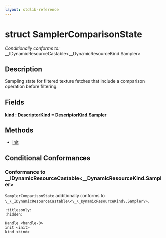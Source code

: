 ```yaml
---
layout: stdlib-reference
---
```


# struct SamplerComparisonState

*Conditionally conforms to:* \_\_IDynamicResourceCastable\<\_\_DynamicResourceKind\.Sampler\>

## Description

Sampling state for filtered texture fetches that include a comparison operation before filtering.


## Fields

####  <a id="decl-kind"></a>[kind](kind) : [DescriptorKind](../descriptorkind-0a/index) = [DescriptorKind](../descriptorkind-0a/index)\.[Sampler](../descriptorkind-0a/index#decl-Sampler)

## Methods

* [init](init)

## Conditional Conformances

### Conformance to \_\_IDynamicResourceCastable\<\_\_DynamicResourceKind\.Sampler\>
`SamplerComparisonState` additionally conforms to `\_\_IDynamicResourceCastable\<\_\_DynamicResourceKind\.Sampler\>`.

```{toctree}
:titlesonly:
:hidden:

Handle <handle-0>
init <init>
kind <kind>
```

